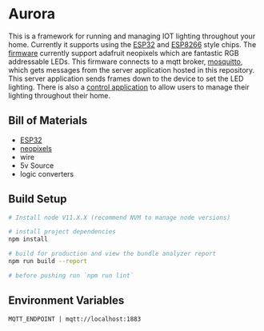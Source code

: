# Aurora
This is a framework for running and managing IOT lighting throughout your home. Currently it supports using the [ESP32](https://en.wikipedia.org/wiki/ESP32) and [ESP8266](https://en.wikipedia.org/wiki/ESP8266) style chips. The [firmware](https://github.com/ZackMattor/aurora-firmware) currently support adafruit neopixels which are fantastic RGB addressable LEDs. This firmware connects to a mqtt broker, [mosquitto](https://mosquitto.org/), which gets messages from the server application hosted in this repository. This server application sends frames down to the device to set the LED lighting. There is also a [control application](https://github.com/ZackMattor/aurora-app) to allow users to manage their lighting throughout their home.

## Bill of Materials
 - [ESP32](https://www.adafruit.com/product/3269)
 - [neopixels](https://www.adafruit.com/category/168)
 - wire
 - 5v Source
 - logic converters

## Build Setup

``` bash
# Install node V11.X.X (recommend NVM to manage node versions)

# install project dependencies
npm install

# build for production and view the bundle analyzer report
npm run build --report

# before pushing run `npm run lint`
```

## Environment Variables

```
MQTT_ENDPOINT | mqtt://localhost:1883
```
